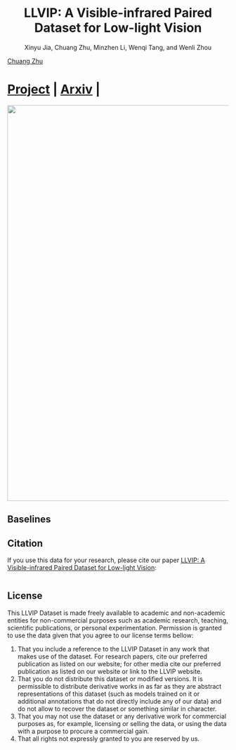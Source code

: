 # <center> LLVIP: A Visible-infrared Paired Dataset for Low-light Vision

<center> Xinyu Jia, Chuang Zhu, Minzhen Li, Wenqi Tang, and Wenli Zhou </center>

[Chuang Zhu](https://teacher.bupt.edu.cn/zhuchuang/en/index.htm)

# [Project](https://bupt-ai-cz.github.io/LLVIP/) | [Arxiv]() |

<img src="imgs/examples.jpg" width="900px"/>


## Baselines




## Citation
If you use this data for your research, please cite our paper <a href="https">LLVIP: A Visible-infrared Paired Dataset for Low-light Vision</a>:

```

```

## License
This LLVIP Dataset is made freely available to academic and non-academic entities for non-commercial purposes such as academic research, teaching, scientific publications, or personal experimentation. Permission is granted to use the data given that you agree to our license terms bellow:

1. That you include a reference to the LLVIP Dataset in any work that makes use of the dataset. For research papers, cite our preferred publication as listed on our website; for other media cite our preferred publication as listed on our website or link to the LLVIP website.
2. That you do not distribute this dataset or modified versions. It is permissible to distribute derivative works in as far as they are abstract representations of this dataset (such as models trained on it or additional annotations that do not directly include any of our data) and do not allow to recover the dataset or something similar in character.
3. That you may not use the dataset or any derivative work for commercial purposes as, for example, licensing or selling the data, or using the data with a purpose to procure a commercial gain.
4. That all rights not expressly granted to you are reserved by us.

